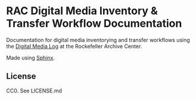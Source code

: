 # RAC Digital Media Inventory & Transfer Workflow Documentation
Documentation for digital media inventorying and transfer workflows using the [Digital Media Log](https://github.com/RockefellerArchiveCenter/dm_log) at the Rockefeller Archive Center.

Made using [Sphinx](http://www.sphinx-doc.org/en/1.4.8/).

## License
CC0. See LICENSE.md